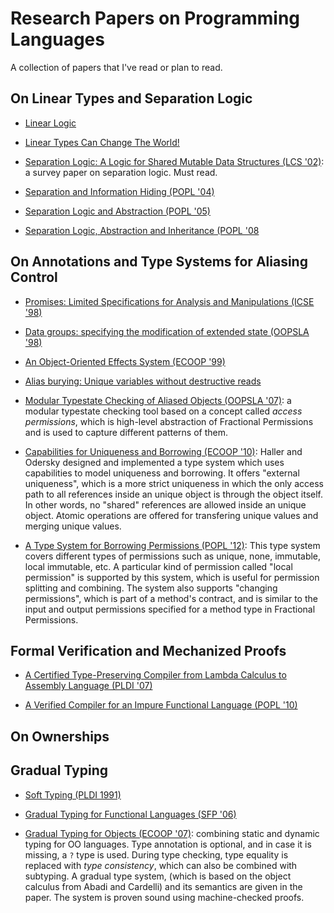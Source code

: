 # Research Papers on Programming Languages

A collection of papers that I've read or plan to read.

## On Linear Types and Separation Logic

- [Linear Logic](http://www.sciencedirect.com/science/article/pii/0304397587900454)

- [Linear Types Can Change The World!](http://citeseerx.ist.psu.edu/viewdoc/download?doi=10.1.1.55.5439&rep=rep1&type=pdf)

- [Separation Logic: A Logic for Shared Mutable Data Structures (LCS '02)](http://www.cs.cmu.edu/~jcr/seplogic.pdf): a survey paper on separation logic. Must read.

- [Separation and Information Hiding (POPL '04)](http://www0.cs.ucl.ac.uk/staff/p.ohearn/papers/separation-and-hiding.pdf)

- [Separation Logic and Abstraction (POPL '05) ](http://www.cl.cam.ac.uk/~mjp41/p205-parkinson.pdf)

- [Separation Logic, Abstraction and Inheritance (POPL '08](http://www.cl.cam.ac.uk/~mjp41/SeplogicInherit.pdf)


## On Annotations and Type Systems for Aliasing Control

- [Promises: Limited Specifications for Analysis and Manipulations (ICSE '98)](http://www.cs.uwm.edu/faculty/boyland/papers/promises.html)

- [Data groups: specifying the modification of extended state (OOPSLA '98)](http://research.microsoft.com/en-us/um/people/leino/papers/krml83.pdf)

- [An Object-Oriented Effects System (ECOOP '99)](http://www.lirmm.fr/~ducour/Doc-objets/ECOOP/papers/1628/16280205.pdf)

- [Alias burying: Unique variables without destructive reads](http://www.cs.uwm.edu/~boyland/papers/unique.html)

- [Modular Typestate Checking of Aliased Objects (OOPSLA '07)](https://www.cs.cmu.edu/~kbierhof/papers/typestate-verification.pdf):
a modular typestate checking tool based on a concept called _access
permissions_, which is high-level abstraction of Fractional Permissions and is
used to capture different patterns of them.

- [Capabilities for Uniqueness and Borrowing (ECOOP '10)](http://lampwww.epfl.ch/~phaller/doc/haller-odersky10-Capabilities_for_uniqueness_and_borrowing.pdf): 
Haller and Odersky designed and implemented a type system which uses
capabilities to model uniqueness and borrowing. It offers "external uniqueness",
which is a more strict uniqueness in which the only access path to all
references inside an unique object is through the object itself. In other words,
no "shared" references are allowed inside an unique object. Atomic operations
are offered for transfering unique values and merging unique values.

- [A Type System for Borrowing Permissions (POPL '12)](https://www.cs.cmu.edu/~kbierhof/papers/borrowing-permissions.pdf):
This type system covers different types of permissions such as unique,
none, immutable, local immutable, etc. A particular kind of permission called "local
permission" is supported by this system, which is useful for permission splitting and
combining. The system also supports "changing permissions", which is part of a method's
contract, and is similar to the input and output permissions specified for a method type
in Fractional Permissions.

## Formal Verification and Mechanized Proofs

- [A Certified Type-Preserving Compiler from Lambda Calculus to Assembly Language (PLDI '07)](http://adam.chlipala.net/papers/CtpcPLDI07/CtpcPLDI07.pdf)

- [A Verified Compiler for an Impure Functional Language (POPL '10)](http://adam.chlipala.net/papers/ImpurePOPL10/ImpurePOPL10.pdf)

## On Ownerships

## Gradual Typing

- [Soft Typing (PLDI 1991)](http://citeseerx.ist.psu.edu/viewdoc/download?doi=10.1.1.24.9333&rep=rep1&type=pdf)

- [Gradual Typing for Functional Languages (SFP '06)](https://www.cs.colorado.edu/~siek/pubs/pubs/2006/siek06:_gradual.pdf)

- [Gradual Typing for Objects (ECOOP '07)](http://ecee.colorado.edu/~siek/gradual-obj.pdf):
combining static and dynamic typing for OO languages. Type annotation is optional, and in case
it is missing, a `?` type is used. During type checking, type equality is replaced
with _type consistency_, which can also be combined with subtyping. A gradual type system,
(which is based on the object calculus from Abadi and Cardelli) and its semantics are given in the paper.
The system is proven sound using machine-checked proofs.
